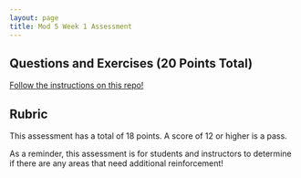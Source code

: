 ```yaml
---
layout: page
title: Mod 5 Week 1 Assessment
---
```


## Questions and Exercises (20 Points Total)
[Follow the instructions on this repo!](https://github.com/turingschool-examples/Launch_M5W1_Assessment)

## Rubric

This assessment has a total of 18 points.  A score of 12 or higher is a pass.

As a reminder, this assessment is for students and instructors to determine if there are any areas that need additional reinforcement!
